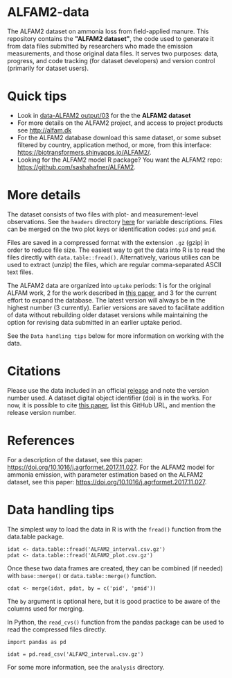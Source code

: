 # ALFAM2-data
The ALFAM2 dataset on ammonia loss from field-applied manure. This repository contains the **"ALFAM2 dataset"**, the code used to generate it from data files submitted by researchers who made the emission measurements, and those original data files. It serves two purposes: data, progress, and code tracking (for dataset developers) and version control (primarily for dataset users). 

# Quick tips
* Look in [data-ALFAM2 output/03](https://github.com/sashahafner/ALFAM2-data/tree/dev/data-output/03) for the the **ALFAM2 dataset**
* For more details on the ALFAM2 project, and access to project products see <http://alfam.dk>
* For the ALFAM2 database download this same dataset, or some subset filtered by country, application method, or more, from this interface: <https://biotransformers.shinyapps.io/ALFAM2/>. 
* Looking for the ALFAM2 model R package? You want the ALFAM2 repo: <https://github.com/sashahafner/ALFAM2>.

# More details
The dataset consists of two files with plot- and measurement-level observations.
See the `headers` directory [here](https://github.com/sashahafner/ALFAM2-data/tree/master/headers) for variable descriptions.
Files can be merged on the two plot keys or identification codes: `pid` and `pmid`.

Files are saved in a compressed format with the extension `.gz` (gzip) in order to reduce file size.
The easiest way to get the data into R is to read the files directly with `data.table::fread()`.
Alternatively, various utilies can be used to extract (unzip) the files, which are regular comma-separated ASCII text files.

The ALFAM2 data are organized into `uptake` periods: 1 is for the original ALFAM work, 2 for the work described in [this paper](https://doi.org/10.1016/j.agrformet.2017.11.027), and 3 for the current effort to expand the database.
The latest version will always be in the highest number (3 currently).
Earlier versions are saved to facilitate addition of data without rebuilding older dataset versions while maintaining the option for revising data submitted in an earlier uptake period.

See the `Data handling tips` below for more information on working with the data.

# Citations
Please use the data included in an official [release](https://github.com/sashahafner/ALFAM2-data/releases) and note the version number used.
A dataset digital object identifier (doi) is in the works.
For now, it is possible to cite [this paper](https://doi.org/10.1016/j.agrformet.2017.11.027), list this GitHub URL, and mention the release version number. 

# References
For a description of the dataset, see this paper: <https://doi.org/10.1016/j.agrformet.2017.11.027>. For the ALFAM2 model for ammonia emission, with parameter estimation based on the ALFAM2 dataset, see this paper: <https://doi.org/10.1016/j.agrformet.2017.11.027>. 

# Data handling tips
The simplest way to load the data in R is with the `fread()` function from the data.table package.

```
idat <- data.table::fread('ALFAM2_interval.csv.gz')
pdat <- data.table::fread('ALFAM2_plot.csv.gz')
```

Once these two data frames are created, they can be combined (if needed) with `base::merge()` or `data.table::merge()` function.

```
cdat <- merge(idat, pdat, by = c('pid', 'pmid'))
```

The `by` argument is optional here, but it is good practice to be aware of the columns used for merging.

In Python, the `read_cvs()` function from the pandas package can be used to read the compressed files directly.

```
import pandas as pd

idat = pd.read_csv('ALFAM2_interval.csv.gz')
```

For some more information, see the `analysis` directory.
